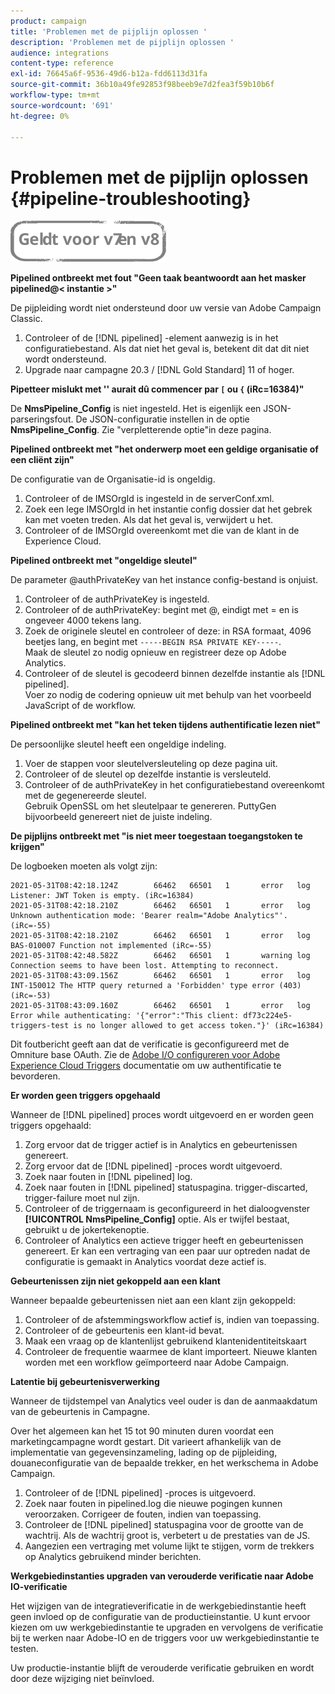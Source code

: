 ```yaml
---
product: campaign
title: 'Problemen met de pijplijn oplossen '
description: 'Problemen met de pijplijn oplossen '
audience: integrations
content-type: reference
exl-id: 76645a6f-9536-49d6-b12a-fdd6113d31fa
source-git-commit: 36b10a49fe92853f98beeb9e7d2fea3f59b10b6f
workflow-type: tm+mt
source-wordcount: '691'
ht-degree: 0%

---
```


# Problemen met de pijplijn oplossen {#pipeline-troubleshooting}

![](../../assets/common.svg)

**Pipelined ontbreekt met fout &quot;Geen taak beantwoordt aan het masker pipelined@&lt; instantie >&quot;**

De pijpleiding wordt niet ondersteund door uw versie van Adobe Campaign Classic.

1. Controleer of de [!DNL pipelined] -element aanwezig is in het configuratiebestand. Als dat niet het geval is, betekent dit dat dit niet wordt ondersteund.
1. Upgrade naar campagne 20.3 / [!DNL Gold Standard] 11 of hoger.

**Pipetteer mislukt met &#39;&#39; aurait dû commencer par `[` ou `{` (iRc=16384)&quot;**

De **NmsPipeline_Config** is niet ingesteld. Het is eigenlijk een JSON-parseringsfout.
De JSON-configuratie instellen in de optie **NmsPipeline_Config**. Zie &quot;verpletterende optie&quot;in deze pagina.

**Pipelined ontbreekt met &quot;het onderwerp moet een geldige organisatie of een cliënt zijn&quot;**

De configuratie van de Organisatie-id is ongeldig.

1. Controleer of de IMSOrgId is ingesteld in de serverConf.xml.
1. Zoek een lege IMSOrgId in het instantie config dossier dat het gebrek kan met voeten treden. Als dat het geval is, verwijdert u het.
1. Controleer of de IMSOrgId overeenkomt met die van de klant in de Experience Cloud.

**Pipelined ontbreekt met &quot;ongeldige sleutel&quot;**

De parameter @authPrivateKey van het instance config-bestand is onjuist.

1. Controleer of de authPrivateKey is ingesteld.
1. Controleer of de authPrivateKey: begint met @, eindigt met = en is ongeveer 4000 tekens lang.
1. Zoek de originele sleutel en controleer of deze: in RSA formaat, 4096 beetjes lang, en begint met `-----BEGIN RSA PRIVATE KEY-----`.
   <br> Maak de sleutel zo nodig opnieuw en registreer deze op Adobe Analytics.
1. Controleer of de sleutel is gecodeerd binnen dezelfde instantie als [!DNL pipelined]. <br>Voer zo nodig de codering opnieuw uit met behulp van het voorbeeld JavaScript of de workflow.

**Pipelined ontbreekt met &quot;kan het teken tijdens authentificatie lezen niet&quot;**

De persoonlijke sleutel heeft een ongeldige indeling.

1. Voer de stappen voor sleutelversleuteling op deze pagina uit.
1. Controleer of de sleutel op dezelfde instantie is versleuteld.
1. Controleer of de authPrivateKey in het configuratiebestand overeenkomt met de gegenereerde sleutel. <br>Gebruik OpenSSL om het sleutelpaar te genereren. PuttyGen bijvoorbeeld genereert niet de juiste indeling.

**De pijplijns ontbreekt met &quot;is niet meer toegestaan toegangstoken te krijgen&quot;**

De logboeken moeten als volgt zijn:

```
2021-05-31T08:42:18.124Z        66462   66501   1       error   log     Listener: JWT Token is empty. (iRc=16384)
2021-05-31T08:42:18.210Z        66462   66501   1       error   log     Unknown authentication mode: 'Bearer realm="Adobe Analytics"'. (iRc=-55)
2021-05-31T08:42:18.210Z        66462   66501   1       error   log     BAS-010007 Function not implemented (iRc=-55)
2021-05-31T08:42:48.582Z        66462   66501   1       warning log     Connection seems to have been lost. Attempting to reconnect.
2021-05-31T08:43:09.156Z        66462   66501   1       error   log     INT-150012 The HTTP query returned a 'Forbidden' type error (403) (iRc=-53)
2021-05-31T08:43:09.160Z        66462   66501   1       error   log     Error while authenticating: '{"error":"This client: df73c224e5-triggers-test is no longer allowed to get access token."}' (iRc=16384)
```

Dit foutbericht geeft aan dat de verificatie is geconfigureerd met de Omniture base OAuth. Zie de [Adobe I/O configureren voor Adobe Experience Cloud Triggers](../../integrations/using/configuring-adobe-io.md) documentatie om uw authentificatie te bevorderen.

**Er worden geen triggers opgehaald**

Wanneer de [!DNL pipelined] proces wordt uitgevoerd en er worden geen triggers opgehaald:

1. Zorg ervoor dat de trigger actief is in Analytics en gebeurtenissen genereert.
1. Zorg ervoor dat de [!DNL pipelined] -proces wordt uitgevoerd.
1. Zoek naar fouten in [!DNL pipelined] log.
1. Zoek naar fouten in [!DNL pipelined] statuspagina. trigger-discarted, trigger-failure moet nul zijn.
1. Controleer of de triggernaam is geconfigureerd in het dialoogvenster **[!UICONTROL NmsPipeline_Config]** optie. Als er twijfel bestaat, gebruikt u de jokertekenoptie.
1. Controleer of Analytics een actieve trigger heeft en gebeurtenissen genereert. Er kan een vertraging van een paar uur optreden nadat de configuratie is gemaakt in Analytics voordat deze actief is.

**Gebeurtenissen zijn niet gekoppeld aan een klant**

Wanneer bepaalde gebeurtenissen niet aan een klant zijn gekoppeld:

1. Controleer of de afstemmingsworkflow actief is, indien van toepassing.
1. Controleer of de gebeurtenis een klant-id bevat.
1. Maak een vraag op de klantenlijst gebruikend klantenidentiteitskaart
1. Controleer de frequentie waarmee de klant importeert. Nieuwe klanten worden met een workflow geïmporteerd naar Adobe Campaign.

**Latentie bij gebeurtenisverwerking**

Wanneer de tijdstempel van Analytics veel ouder is dan de aanmaakdatum van de gebeurtenis in Campagne.

Over het algemeen kan het 15 tot 90 minuten duren voordat een marketingcampagne wordt gestart. Dit varieert afhankelijk van de implementatie van gegevensinzameling, lading op de pijpleiding, douaneconfiguratie van de bepaalde trekker, en het werkschema in Adobe Campaign.

1. Controleer of de [!DNL pipelined] -proces is uitgevoerd.
1. Zoek naar fouten in pipelined.log die nieuwe pogingen kunnen veroorzaken. Corrigeer de fouten, indien van toepassing.
1. Controleer de [!DNL pipelined] statuspagina voor de grootte van de wachtrij. Als de wachtrij groot is, verbetert u de prestaties van de JS.
1. Aangezien een vertraging met volume lijkt te stijgen, vorm de trekkers op Analytics gebruikend minder berichten.

**Werkgebiedinstanties upgraden van verouderde verificatie naar Adobe IO-verificatie**

Het wijzigen van de integratieverificatie in de werkgebiedinstantie heeft geen invloed op de configuratie van de productieinstantie. U kunt ervoor kiezen om uw werkgebiedinstantie te upgraden en vervolgens de verificatie bij te werken naar Adobe-IO en de triggers voor uw werkgebiedinstantie te testen.

Uw productie-instantie blijft de verouderde verificatie gebruiken en wordt door deze wijziging niet beïnvloed.
